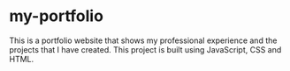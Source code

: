 # my-portfolio
This is a portfolio website that shows my professional experience and the projects that I have created. This project is built using JavaScript, CSS and  HTML.
